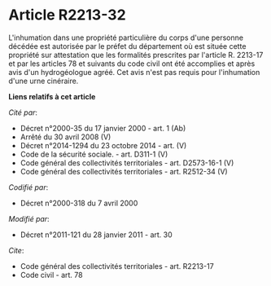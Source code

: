 # Article R2213-32

L'inhumation dans une propriété particulière du corps d'une personne décédée est autorisée par le préfet du département où
est située cette propriété sur attestation que les formalités prescrites par l'article R. 2213-17 et par les articles 78 et
suivants du code civil ont été accomplies et après avis d'un hydrogéologue agréé. Cet avis n'est pas requis pour l'inhumation
d'une urne cinéraire.

**Liens relatifs à cet article**

_Cité par_:

  - Décret n°2000-35 du 17 janvier 2000 - art. 1 (Ab)
  - Arrêté du 30 avril 2008 (V)
  - Décret n°2014-1294 du 23 octobre 2014 - art. (V)
  - Code de la sécurité sociale. - art. D311-1 (V)
  - Code général des collectivités territoriales - art. D2573-16-1 (V)
  - Code général des collectivités territoriales - art. R2512-34 (V)

_Codifié par_:

  - Décret n°2000-318 du 7 avril 2000

_Modifié par_:

  - Décret n°2011-121 du 28 janvier 2011 - art. 30

_Cite_:

  - Code général des collectivités territoriales - art. R2213-17
  - Code civil - art. 78
